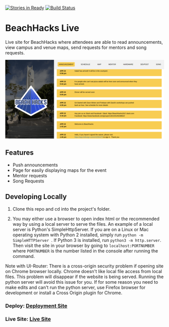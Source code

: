 [![Stories in Ready](https://badge.waffle.io/BeachHacks/Beach_Live.png?label=ready&title=Ready)](https://waffle.io/BeachHacks/Beach_Live)
[![Build Status](https://travis-ci.org/BeachHacks/Beach_Live.svg?branch=master)](https://travis-ci.org/BeachHacks/Beach_Live)

# BeachHacks Live

Live site for BeachHacks where attendees are able to read announcements, view campus and venue maps, send requests for mentors and song requests.

![](https://raw.githubusercontent.com/BeachHacks/Beach_Live/readme/screenshots/screenshot1.png)

## Features

* Push announcements
* Page for easily displaying maps for the event
* Mentor requests
* Song Requests

## Developing Locally

1. Clone this repo and cd into the project's folder.

2. You may either use a browser to open index html or the recommended way by using a local server to serve the files.
An example of a local server is Python's SimpleHttpServer. If you are on a Linux or Mac operating system with Python 2 installed, simply run `python -m SimpleHTTPServer `. If Python 3 is installed, run `python3 -m http.server`. Then visit the site in your browser by going to `localhost:PORTNUMBER` where `PORTNUMBER` is the number listed in the console after running the command.

Note with UI-Router: There is a cross-origin security problem if opening site on Chrome browser locally. Chrome doesn't like local file access from local files. This problem will disappear if the website is being served. Running the python server will avoid this issue for you. If for some reason you need to make edits and can't run the python server, use Firefox browser for development or install a Cross Origin plugin for Chrome.

### Deploy: [Deployment Site](https://beachlive-e9dbc.firebaseapp.com)
### Live Site: [Live Site](https://live.beachhacks.com)
